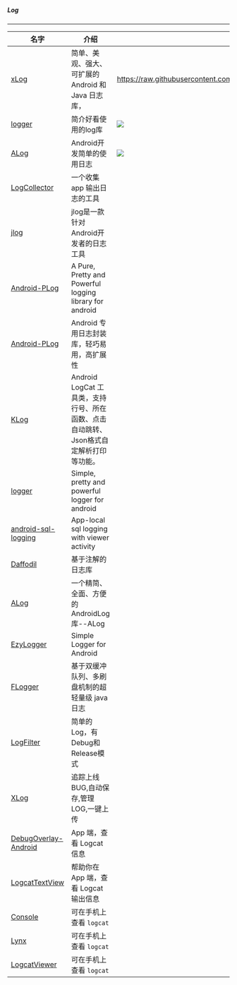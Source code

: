 
##### Log

------

|名字|介绍|图片|
|-----|-----|-----|
|[xLog](https://github.com/elvishew/xLog)|简单、美观、强大、可扩展的 Android 和 Java 日志库，|https://raw.githubusercontent.com/elvishew/XLog/master/images/classic_log.png|
|[logger](https://github.com/orhanobut/logger)|简介好看使用的log库|![](https://raw.githubusercontent.com/orhanobut/logger/master/art/logger_output.png)|
|[ALog](https://github.com/Blankj/ALog)|Android开发简单的使用日志|![](https://raw.githubusercontent.com/Blankj/ALog/master/art/alog.gif)|
|[LogCollector](https://github.com/ljuns/LogCollector)|一个收集 app 输出日志的工具||
|[jlog]( https://github.com/JiongBull/jlog)|jlog是一款针对Android开发者的日志工具||
|[Android-PLog]( https://github.com/JumeiRdGroup/Android-PLog)|A Pure, Pretty and Powerful logging library for android||
|[Android-PLog]( https://github.com/Muyangmin/Android-PLog)|Android 专用日志封装库，轻巧易用，高扩展性||
|[KLog]( https://github.com/ZhaoKaiQiang/KLog)|Android LogCat 工具类，支持行号、所在函数、点击自动跳转、Json格式自定解析打印等功能。||
|[logger]( https://github.com/orhanobut/logger)|Simple, pretty and powerful logger for android||
|[android-sql-logging](https://github.com/explodes/android-sql-logging)|App-local sql logging with viewer activity||
|[Daffodil](https://github.com/saymagic/Daffodil)|基于注解的日志库||
|[ALog](https://github.com/Blankj/ALog)|一个精简、全面、方便的AndroidLog库--ALog||
|[EzyLogger](https://github.com/afiqiqmal/EzyLogger)|Simple Logger for Android||
|[FLogger](https://github.com/cyfonly/FLogger)|基于双缓冲队列、多刷盘机制的超轻量级 java 日志||
|[LogFilter](https://github.com/smart-fun/LogFilter)|简单的Log，有Debug和Release模式||
|[XLog](https://github.com/Qiu800820/XLog)|追踪上线BUG,自动保存,管理LOG,一键上传||
|[DebugOverlay-Android](https://github.com/Manabu-GT/DebugOverlay-Android)|App 端，查看 Logcat 信息||
|[LogcatTextView](https://github.com/munix/LogcatTextView)|帮助你在 App 端，查看 Logcat 输出信息||
|[Console](https://github.com/jraska/Console)|可在手机上查看 `logcat`||
|[Lynx](https://github.com/pedrovgs/Lynx)|可在手机上查看 `logcat`||
|[LogcatViewer]( https://github.com/fatangare/LogcatViewer)|可在手机上查看 `logcat`||